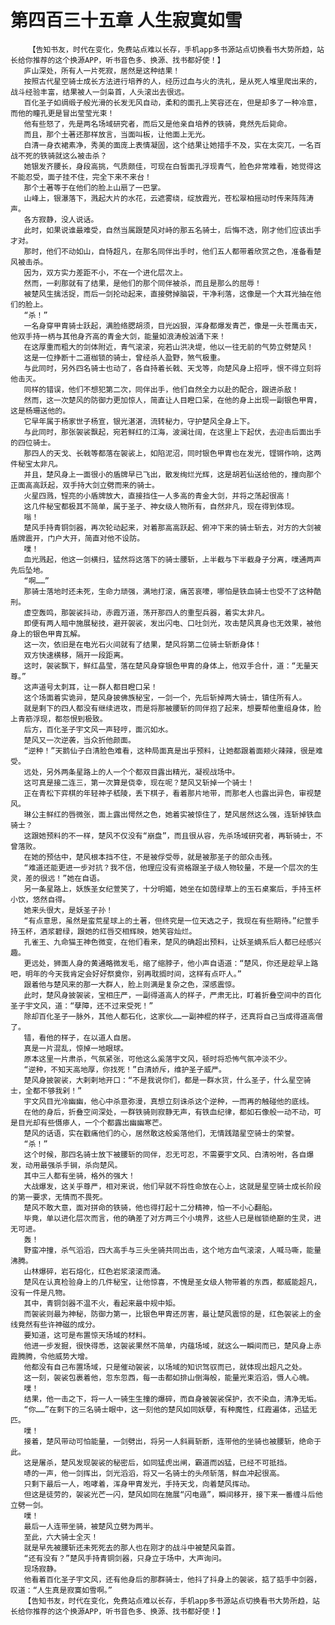 # 第四百三十五章 人生寂寞如雪
        【告知书友，时代在变化，免费站点难以长存，手机app多书源站点切换看书大势所趋，站长给你推荐的这个换源APP，听书音色多、换源、找书都好使！】
       庐山深处，所有人一片死寂，居然是这种结果！
       按照古代星空骑士成长方法进行培养的人，经历过血与火的洗礼，是从死人堆里爬出来的，战斗经验丰富，结果被人一剑枭首，人头滚出去很远。
       百化圣子如绸缎子般光滑的长发无风自动，柔和的面孔上笑容还在，但是却多了一种冷意，而他的瞳孔更是冒出莹莹光束！
       他有些怒了，先是两名场域研究者，而后又是他亲自培养的铁骑，竟然先后毙命。
       而且，那个土著还那样放言，当面叫板，让他面上无光。
       白清一身衣裙素净，秀美的面庞上表情凝固，这个结果让她措手不及，实在太突兀，一名百战不死的铁骑就这么被击杀？
       她银发齐腰长，身段高挑，气质颇佳，可现在白皙面孔浮现青气，脸色非常难看，她觉得这不能忍受，面子挂不住，完全下来不来台！
       那个土著等于在他们的脸上山扇了一巴掌。
       山峰上，银瀑落下，溅起大片的水花，云遮雾绕，绽放霞光，苍松翠柏摇动时传来阵阵涛声。
       各方寂静，没人说话。
       此时，如果说谁最难受，自然当属跟楚风对峙的那五名骑士，后悔不迭，刚才他们应该出手才对。
       那时，他们不动如山，自恃超凡，在那名同伴出手时，他们五人都带着欣赏之色，准备看楚风被击杀。
       因为，双方实力差距不小，不在一个进化层次上。
       然而，一刹那就有了结果，是他们的那个同伴被杀，而且是那么的屈辱！
       被楚风生擒活捉，而后一剑抡动起来，直接劈掉脑袋，干净利落，这像是一个大耳光抽在他们的脸上。
       “杀！”
       一名身穿甲胄骑士跃起，满脸络腮胡须，目光凶狠，浑身都爆发青芒，像是一头苍鹰击天，他双手持一柄与其他身齐高的青金大剑，能量如浪涛般汹涌下来！
       在这厚重而粗大的剑体附近，青气滚滚，宛若山洪决堤，他以一往无前的气势立劈楚风！
       这是一位挣断十二道枷锁的骑士，曾经杀人盈野，煞气极重。
       与此同时，另外四名骑士也动了，各自持着长戟、天戈等，向楚风身上招呼，恨不得立刻将他击灭。
       同样的错误，他们不想犯第二次，同伴出手，他们自然全力以赴的配合，跟进杀敌！
       然而，这一次楚风的防御力更加惊人，简直让人目瞪口呆，在他的身上出现一副银色甲胄，这是杨珊送他的。
       它早年属于杨家世子杨宣，银光湛湛，流转秘力，守护楚风全身上下。
       与此同时，那张袈裟飘起，宛若鲜红的江海，波澜壮阔，在这里上下起伏，去迎击后面出手的四位骑士。
       那四人的天戈、长戟等都落在袈裟上，如陷泥沼，同时银色甲胄也在发光，铿锵作响，这两件秘宝太非凡。
       并且，楚风身上一面很小的盾牌早已飞出，散发绚烂光辉，这是胡若仙送给他的，撞向那个正面高高跃起，双手持大剑立劈而来的骑士。
       火星四溅，锃亮的小盾牌放大，直接挡住一人多高的青金大剑，并将之荡起很高！
       这几件秘宝都极其不简单，属于圣子、神女级人物所有，自然非凡，现在得到体现。
       嗡！
       楚风手持青铜剑器，再次轮动起来，对着那高高跃起、俯冲下来的骑士斩去，对方的大剑被盾牌震开，门户大开，简直对他不设防。
       噗！
       血光溅起，他这一剑横扫，猛然将这落下的骑士腰斩，上半截与下半截身子分离，噗通两声先后坠地。
       “啊……”
       那骑士落地时还未死，生命力顽强，满地打滚，痛苦哀嚎，哪怕是铁血骑士也受不了这种酷刑。
       虚空轰鸣，那袈裟抖动，赤霞万道，荡开那四人的重型兵器，着实太非凡。
       即便有两人暗中施展秘技，避开袈裟，发出闪电、口吐剑光，攻击楚风真身也无效果，被他身上的银色甲胄瓦解。
       这一次，依旧是在电光石火间就有了结果，楚风将第二位骑士斩断身体！
       双方快速横移，隔开一段距离。
       这时，袈裟飘下，鲜红晶莹，落在楚风身穿银色甲胄的身体上，他双手合什，道：“无量天尊。”
       这声道号太刺耳，让一群人都目瞪口呆！
       这个场面着实诡异，楚风身披佛族秘宝，一剑一个，先后斩掉两大骑士，镇住所有人。
       就是剩下的四人都没有继续进攻，而是将那被腰斩的同伴抱了起来，想要帮他重组身体，脸上青筋浮现，都怨恨到极致。
       后方，百化圣子宇文风一声轻哼，面沉如水。
       楚风又一次逆袭，当众折他颜面。
       “逆种！”天鹅仙子白清脸色难看，这种局面真是出乎预料，让她都跟着面颊火辣辣，很是难受。
       远处，另外两条星路上的人一个个都双目露出精光，凝视战场中。
       这可真是接二连三，第一次算是侥幸，现在呢？楚风又斩掉一个骑士！
       正在青松下弈棋的年轻神子嵇陵，丢下棋子，看着那片地带，而那老人也露出异色，审视楚风。
       琳公主鲜红的唇微张，面上露出愕然之色，她着实被惊住了，楚风居然这么强，连斩掉铁血骑士？
       这跟她预料的不一样，楚风不仅没有“崩盘”，而且很从容，先杀场域研究者，再斩骑士，不曾落败。
       在她的预估中，楚风根本挡不住，不是被俘受辱，就是被那圣子的部众击残。
       “难道还能更进一步对抗？我不信，他理应没有资格跟圣子级人物较量，不是一个层次的生灵，差的很远！”她在自语。
       另一条星路上，妖族圣女纪萱笑了，十分明媚，她坐在如茵绿草上的玉石桌案后，手持玉杯小饮，悠然自得。
       她来头很大，是妖圣子孙！
       “有点意思，虽然是蛮荒星球上的土著，但终究是一位天选之子，我现在有些期待。”纪萱手持玉杯，酒浆碧绿，跟她的红唇交相辉映，她笑容灿烂。
       孔雀王、九命猫王神色微变，在他们看来，楚风的确超出预料，让妖圣嫡系后人都已经感兴趣。
       更远处，狮面人身的黄通略微发毛，缩了缩脖子，他小声自语道：“楚风，你还是趁早上路吧，明年的今天我肯定会好好祭奠你，别再耽搁时间，这样有点吓人。”
       跟着他与楚风来的那一大群人，脸上则满是复杂之色，深感震惊。
       此时，楚风身披袈裟，宝相庄严，一副得道高人的样子，严肃无比，盯着折叠空间中的百化圣子宇文风，道：“孽障，还不过来受死！”
       除却百化圣子一脉外，其他人都石化，这家伙……一副神棍的样子，还真将自己当成得道高僧了。
       错，看他的样子，在以道人自居。
       真是一片混乱，惊掉一地眼球。
       原本这里一片肃杀，气氛紧张，可他这么奚落宇文风，顿时将恐怖气氛冲淡不少。
       “逆种，不知天高地厚，你找死！”白清娇斥，维护圣子威严。
       楚风身披袈裟，大剌剌地开口：“不是我说你们，都是一群水货，什么圣子，什么星空骑士，全都不够我剁！”
       宇文风目光冷幽幽，他心中杀意弥漫，真想立刻诛杀这个逆种，一而再的触碰他的底线。
       在他的身后，折叠空间深处，一群铁骑则寂静无声，有铁血纪律，都如石像般一动不动，可是目光却有些慑瘆人，一个个都露出幽幽寒芒。
       楚风的话语，实在戳痛他们的心，居然敢这般奚落他们，无情践踏星空骑士的荣誉。
       “杀！”
       这个时候，那四名骑士放下被腰斩的同伴，忍无可忍，不需要宇文风、白清吩咐，各自爆发，动用最强杀手锏，杀向楚风。
       其中三人都有坐骑，格外的强大！
       大战爆发，这关乎尊严，相对来说，他们早就不将性命放在心上，这就是星空骑士成长阶段的第一要求，无情而不畏死。
       楚风不敢大意，面对拼命的铁骑，他也得打起十二分精神，怕一不小心翻船。
       毕竟，单以进化层次而言，他的确差了对方两三个小境界，这些人已是枷锁绝巅的生灵，进无可进。
       轰！
       野蛮冲撞，杀气滔滔，四大高手与三头坐骑共同出击，这个地方血气滚滚，人喊马嘶，能量沸腾。
       山林爆碎，岩石熔化，红色岩浆滚滚而涌。
       楚风在认真检验身上的几件秘宝，让他惊喜，不愧是圣女级人物带着的东西，都威能超凡，没有一件是凡物。
       其中，青铜剑器不温不火，看起来最中规中矩。
       而袈裟则最为神秘，防御力第一，比银色甲胄还厉害，最让楚风震惊的是，红色袈裟上的金线竟然有些许神磁的成分。
       要知道，这可是布置惊天场域的材料。
       他进一步发掘，很快得悉，这袈裟果然不简单，内蕴场域，就这么一瞬间而已，楚风身上赤霞腾腾，令他威势大增。
       他都没有自己布置场域，只是催动袈裟，以场域的知识驾驭而已，就体现出超凡之处。
       这一刻，袈裟包裹着他，忽东忽西，每一击都如排山倒海般，能量光束滔滔，慑人心魄。
       噗！
       结果，他一击之下，将一人一骑生生撞的爆碎，而自身被袈裟保护，衣不染血，清净无垢。
       “你……”在剩下的三名骑士眼中，这一刻他的楚风如同妖孽，有种魔性，红霞遍体，迅猛无匹。
       噗！
       接着，楚风带动可怕能量，一剑劈出，将另一人斜肩斩断，连带他的坐骑也被腰斩，绝命于此。
       这是屠杀，楚风发现袈裟的秘密后，如同猛虎出闸，霸道而凶猛，已经不可抵挡。
       哧的一声，他一剑挥出，剑光滔滔，将又一名骑士的头颅斩落，鲜血冲起很高。
       只剩下最后一人，咆哮着，浑身甲胄发光，手持天戈，向着楚风挥动。
       但这是徒劳的，袈裟光芒一闪，楚风如同在施展“闪电遁”，瞬间移开，接下来一番缠斗后他立劈一剑。
       噗！
       最后一人连带坐骑，被楚风立劈为两半。
       至此，六大骑士全灭！
       就是早先被腰斩还未死死去的那人也在刚才的战斗中被楚风枭首。
       “还有没有？”楚风手持青铜剑器，只身立于场中，大声询问。
       现场寂静。
       他看着百化圣子宇文风，还有他身后的那群骑士，他抖了抖身上的袈裟，掂了掂手中剑器，叹道：“人生真是寂寞如雪啊。”
       【告知书友，时代在变化，免费站点难以长存，手机app多书源站点切换看书大势所趋，站长给你推荐的这个换源APP，听书音色多、换源、找书都好使！】